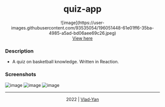 # <div align="center">quiz-app</div>

 <div align="center"> 
 ![image](https://user-images.githubusercontent.com/93535054/196051448-61e01ff6-35ba-4985-a5ad-bd06aee69c26.jpeg)
 <br>
<a href="https://vlad-yan.github.io/quiz-app/">View here</a>
</div>

### Description
- A quiz on basketball knowledge. Written in Reaction.

### Screenshots
![image](https://user-images.githubusercontent.com/93535054/196051141-f7ab7340-e391-48a4-9377-4a8d74310587.png)
![image](https://user-images.githubusercontent.com/93535054/196051160-977a8b43-3245-4d90-9829-ca182dbe0dda.png)
![image](https://user-images.githubusercontent.com/93535054/196051168-2d884934-05c4-4f59-a446-bf77c5a935f6.png)

***

<div align="center">
    2022 | <a href="https://github.com/Vlad-Yan"> Vlad-Yan </a>
</div>
